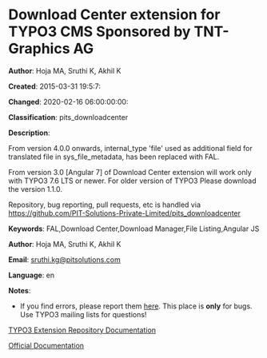 # Download Center extension for TYPO3 CMS Sponsored by TNT-Graphics AG

**Author**:
      Hoja MA, Sruthi K, Akhil K

**Created**:
      2015-03-31 19:5:7:

**Changed**:
      2020-02-16 06:00:00:00:

**Classification**:
      pits_downloadcenter

**Description**:

From version 4.0.0 onwards, internal_type 'file' used as additional field for translated file in sys_file_metadata, has been replaced with FAL.

From version 3.0 [Angular 7] of Download Center extension will work only with TYPO3 7.6 LTS or newer. For older version of TYPO3 Please download the version 1.1.0.

Repository, bug reporting, pull requests, etc is handled via https://github.com/PIT-Solutions-Private-Limited/pits_downloadcenter


**Keywords**:
      FAL,Download Center,Download Manager,File Listing,Angular JS

**Author**:
      Hoja MA, Sruthi K, Akhil K

**Email**:
      sruthi.kg@pitsolutions.com

**Language**:
      en

**Notes**:

* If you find errors, please report them [here](https://github.com/PIT-Solutions-Private-Limited/pits_downloadcenter/issues). This place is **only** for bugs. Use TYPO3 mailing lists for questions!


[TYPO3 Extension Repository Documentation](https://docs.typo3.org/typo3cms/extensions/pits_downloadcenter/)

[Official Documentation](https://docs.typo3.org/typo3cms/extensions/pits_downloadcenter/)
